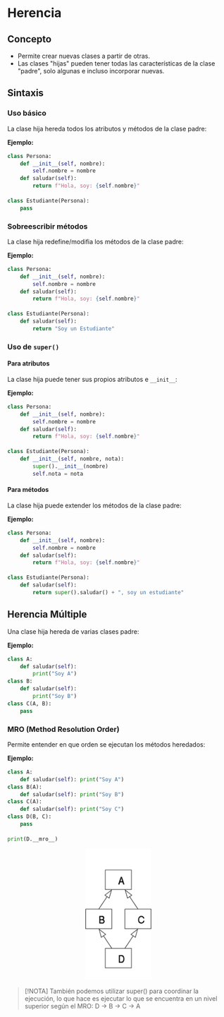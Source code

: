 # Herencia

## Concepto
* Permite crear nuevas clases a partir de otras.
* Las clases "hijas" pueden tener todas las características de la clase "padre", solo algunas e incluso incorporar nuevas.

## Sintaxis
### Uso básico
La clase hija hereda todos los atributos y métodos de la clase padre:

**Ejemplo:**
```python
class Persona:
    def __init__(self, nombre):
        self.nombre = nombre
    def saludar(self):
        return f"Hola, soy: {self.nombre}"

class Estudiante(Persona):
    pass
```

### Sobreescribir métodos
La clase hija redefine/modifia los métodos de la clase padre:

**Ejemplo:**
```python
class Persona:
    def __init__(self, nombre):
        self.nombre = nombre
    def saludar(self):
        return f"Hola, soy: {self.nombre}"

class Estudiante(Persona):
    def saludar(self):
        return "Soy un Estudiante"
```

### Uso de ``super()``
#### Para atributos
La clase hija puede tener sus propios atributos e ``__init__``:

**Ejemplo:**
```python
class Persona:
    def __init__(self, nombre):
        self.nombre = nombre
    def saludar(self):
        return f"Hola, soy: {self.nombre}"

class Estudiante(Persona):
    def __init__(self, nombre, nota):
        super().__init__(nombre)
        self.nota = nota
```

#### Para métodos
La clase hija puede extender los métodos de la clase padre:

**Ejemplo:**
```python
class Persona:
    def __init__(self, nombre):
        self.nombre = nombre
    def saludar(self):
        return f"Hola, soy: {self.nombre}"

class Estudiante(Persona):
    def saludar(self):
        return super().saludar() + ", soy un estudiante"
```

## Herencia Múltiple
Una clase hija hereda de varias clases padre:

**Ejemplo:**
```python
class A:
    def saludar(self):
        print("Soy A")
class B:
    def saludar(self):
        print("Soy B")
class C(A, B):
    pass
```

### MRO (Method Resolution Order)
Permite entender en que orden se ejecutan los métodos heredados:

**Ejemplo:**
```python
class A:
    def saludar(self): print("Soy A")
class B(A): 
    def saludar(self): print("Soy B")
class C(A): 
    def saludar(self): print("Soy C")
class D(B, C):
    pass

print(D.__mro__)
```

<div align="center">
    <p>
        <img src="images/herencia.png" width="150px" alt="Herencia Múltiple">
    </p>
</div>

> [!NOTA]
> También podemos utilizar super() para coordinar la ejecución, lo que hace es ejecutar lo que se encuentra en un nivel superior según el MRO: D -> B -> C -> A